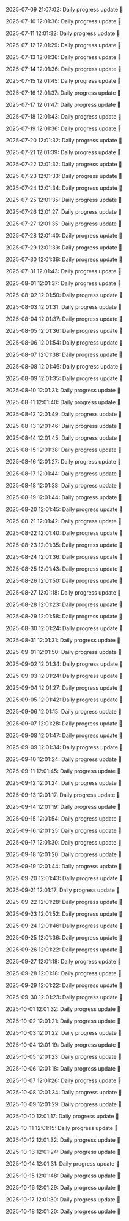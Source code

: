 2025-07-09 21:07:02: Daily progress update 🚀

2025-07-10 12:01:36: Daily progress update 🚀

2025-07-11 12:01:32: Daily progress update 🚀

2025-07-12 12:01:29: Daily progress update 🚀

2025-07-13 12:01:36: Daily progress update 🚀

2025-07-14 12:01:36: Daily progress update 🚀

2025-07-15 12:01:45: Daily progress update 🚀

2025-07-16 12:01:37: Daily progress update 🚀

2025-07-17 12:01:47: Daily progress update 🚀

2025-07-18 12:01:43: Daily progress update 🚀

2025-07-19 12:01:36: Daily progress update 🚀

2025-07-20 12:01:32: Daily progress update 🚀

2025-07-21 12:01:39: Daily progress update 🚀

2025-07-22 12:01:32: Daily progress update 🚀

2025-07-23 12:01:33: Daily progress update 🚀

2025-07-24 12:01:34: Daily progress update 🚀

2025-07-25 12:01:35: Daily progress update 🚀

2025-07-26 12:01:27: Daily progress update 🚀

2025-07-27 12:01:35: Daily progress update 🚀

2025-07-28 12:01:40: Daily progress update 🚀

2025-07-29 12:01:39: Daily progress update 🚀

2025-07-30 12:01:36: Daily progress update 🚀

2025-07-31 12:01:43: Daily progress update 🚀

2025-08-01 12:01:37: Daily progress update 🚀

2025-08-02 12:01:50: Daily progress update 🚀

2025-08-03 12:01:31: Daily progress update 🚀

2025-08-04 12:01:37: Daily progress update 🚀

2025-08-05 12:01:36: Daily progress update 🚀

2025-08-06 12:01:54: Daily progress update 🚀

2025-08-07 12:01:38: Daily progress update 🚀

2025-08-08 12:01:46: Daily progress update 🚀

2025-08-09 12:01:35: Daily progress update 🚀

2025-08-10 12:01:31: Daily progress update 🚀

2025-08-11 12:01:40: Daily progress update 🚀

2025-08-12 12:01:49: Daily progress update 🚀

2025-08-13 12:01:46: Daily progress update 🚀

2025-08-14 12:01:45: Daily progress update 🚀

2025-08-15 12:01:38: Daily progress update 🚀

2025-08-16 12:01:27: Daily progress update 🚀

2025-08-17 12:01:44: Daily progress update 🚀

2025-08-18 12:01:38: Daily progress update 🚀

2025-08-19 12:01:44: Daily progress update 🚀

2025-08-20 12:01:45: Daily progress update 🚀

2025-08-21 12:01:42: Daily progress update 🚀

2025-08-22 12:01:40: Daily progress update 🚀

2025-08-23 12:01:35: Daily progress update 🚀

2025-08-24 12:01:36: Daily progress update 🚀

2025-08-25 12:01:43: Daily progress update 🚀

2025-08-26 12:01:50: Daily progress update 🚀

2025-08-27 12:01:18: Daily progress update 🚀

2025-08-28 12:01:23: Daily progress update 🚀

2025-08-29 12:01:58: Daily progress update 🚀

2025-08-30 12:01:24: Daily progress update 🚀

2025-08-31 12:01:31: Daily progress update 🚀

2025-09-01 12:01:50: Daily progress update 🚀

2025-09-02 12:01:34: Daily progress update 🚀

2025-09-03 12:01:24: Daily progress update 🚀

2025-09-04 12:01:27: Daily progress update 🚀

2025-09-05 12:01:42: Daily progress update 🚀

2025-09-06 12:01:15: Daily progress update 🚀

2025-09-07 12:01:28: Daily progress update 🚀

2025-09-08 12:01:47: Daily progress update 🚀

2025-09-09 12:01:34: Daily progress update 🚀

2025-09-10 12:01:24: Daily progress update 🚀

2025-09-11 12:01:45: Daily progress update 🚀

2025-09-12 12:01:24: Daily progress update 🚀

2025-09-13 12:01:17: Daily progress update 🚀

2025-09-14 12:01:19: Daily progress update 🚀

2025-09-15 12:01:54: Daily progress update 🚀

2025-09-16 12:01:25: Daily progress update 🚀

2025-09-17 12:01:30: Daily progress update 🚀

2025-09-18 12:01:20: Daily progress update 🚀

2025-09-19 12:01:44: Daily progress update 🚀

2025-09-20 12:01:43: Daily progress update 🚀

2025-09-21 12:01:17: Daily progress update 🚀

2025-09-22 12:01:28: Daily progress update 🚀

2025-09-23 12:01:52: Daily progress update 🚀

2025-09-24 12:01:46: Daily progress update 🚀

2025-09-25 12:01:36: Daily progress update 🚀

2025-09-26 12:01:22: Daily progress update 🚀

2025-09-27 12:01:18: Daily progress update 🚀

2025-09-28 12:01:18: Daily progress update 🚀

2025-09-29 12:01:22: Daily progress update 🚀

2025-09-30 12:01:23: Daily progress update 🚀

2025-10-01 12:01:32: Daily progress update 🚀

2025-10-02 12:01:21: Daily progress update 🚀

2025-10-03 12:01:22: Daily progress update 🚀

2025-10-04 12:01:19: Daily progress update 🚀

2025-10-05 12:01:23: Daily progress update 🚀

2025-10-06 12:01:18: Daily progress update 🚀

2025-10-07 12:01:26: Daily progress update 🚀

2025-10-08 12:01:34: Daily progress update 🚀

2025-10-09 12:01:29: Daily progress update 🚀

2025-10-10 12:01:17: Daily progress update 🚀

2025-10-11 12:01:15: Daily progress update 🚀

2025-10-12 12:01:32: Daily progress update 🚀

2025-10-13 12:01:24: Daily progress update 🚀

2025-10-14 12:01:31: Daily progress update 🚀

2025-10-15 12:01:48: Daily progress update 🚀

2025-10-16 12:01:29: Daily progress update 🚀

2025-10-17 12:01:30: Daily progress update 🚀

2025-10-18 12:01:20: Daily progress update 🚀

